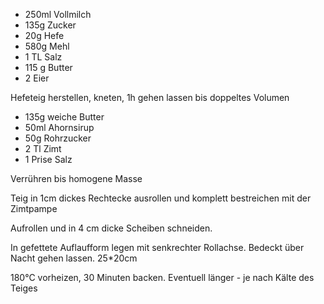 * 250ml Vollmilch
* 135g Zucker
* 20g Hefe
* 580g Mehl
* 1 TL Salz
* 115 g Butter
* 2 Eier

Hefeteig herstellen, kneten, 1h gehen lassen bis doppeltes Volumen

* 135g weiche Butter
* 50ml Ahornsirup
* 50g Rohrzucker
* 2 Tl Zimt
* 1 Prise Salz

Verrühren bis homogene Masse

Teig in 1cm dickes Rechtecke ausrollen und komplett bestreichen mit der Zimtpampe

Aufrollen und in 4 cm dicke Scheiben schneiden.

In gefettete Auflaufform legen mit senkrechter Rollachse.
Bedeckt über Nacht gehen lassen. 25*20cm

180°C vorheizen, 30 Minuten backen. Eventuell länger - je nach Kälte des Teiges
